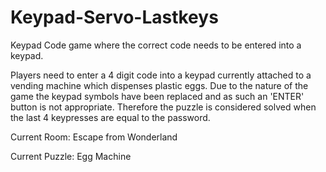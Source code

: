 # Keypad-Servo-Lastkeys

Keypad Code game where the correct code needs to be entered into a keypad.

Players need to enter a 4 digit code into a keypad currently attached to a vending machine which dispenses plastic eggs. Due to the nature of the game the keypad symbols have been replaced and as such an 'ENTER' button is not appropriate. Therefore the puzzle is considered solved when the last 4 keypresses are equal to the password.


Current Room: Escape from Wonderland

Current Puzzle: Egg Machine
